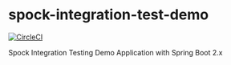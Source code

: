 # spock-integration-test-demo

[![CircleCI](https://img.shields.io/circleci/project/github/RedSparr0w/node-csgo-parser.svg)](https://circleci.com/gh/ozthemagician/spock-integration-test-demo)

Spock Integration Testing Demo Application with Spring Boot 2.x
